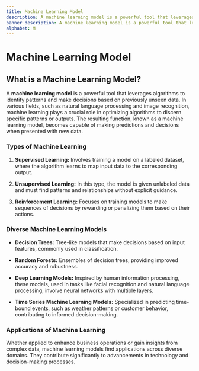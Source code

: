 ```yaml
---
title: Machine Learning Model
description: A machine learning model is a powerful tool that leverages algorithms to identify patterns and make decisions based on previously unseen data.
banner_description: A machine learning model is a powerful tool that leverages algorithms to identify patterns and make decisions based on previously unseen data. In various fields, such as natural language processing and image recognition, machine learning plays a crucial role in optimizing algorithms to discern specific patterns or outputs.
alphabet: M
---
```


# Machine Learning Model

## What is a Machine Learning Model?

A **machine learning model** is a powerful tool that leverages algorithms to identify patterns and make decisions based on previously unseen data. In various fields, such as natural language processing and image recognition, machine learning plays a crucial role in optimizing algorithms to discern specific patterns or outputs. The resulting function, known as a machine learning model, becomes capable of making predictions and decisions when presented with new data.

### Types of Machine Learning

1. **Supervised Learning:** Involves training a model on a labeled dataset, where the algorithm learns to map input data to the corresponding output.

2. **Unsupervised Learning:** In this type, the model is given unlabeled data and must find patterns and relationships without explicit guidance.

3. **Reinforcement Learning:** Focuses on training models to make sequences of decisions by rewarding or penalizing them based on their actions.

### Diverse Machine Learning Models

- **Decision Trees:** Tree-like models that make decisions based on input features, commonly used in classification.

- **Random Forests:** Ensembles of decision trees, providing improved accuracy and robustness.

- **Deep Learning Models:** Inspired by human information processing, these models, used in tasks like facial recognition and natural language processing, involve neural networks with multiple layers.

- **Time Series Machine Learning Models:** Specialized in predicting time-bound events, such as weather patterns or customer behavior, contributing to informed decision-making.

### Applications of Machine Learning

Whether applied to enhance business operations or gain insights from complex data, machine learning models find applications across diverse domains. They contribute significantly to advancements in technology and decision-making processes.
